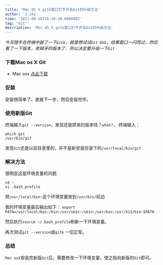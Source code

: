 ```yaml
---
title: 'Mac OS X gitk窗口打不开及Git的升级方法'
author: 'J.sky'
time: '2017-08-26T16:36:30.000000Z'
tag: 'Git'
description: 'Mac OS X gitk窗口打不开及Git的升级方法'
---
```


*今天随手在终端中敲了一下`Gitk`，就是想试试`Git GUI`，结果窗口一闪而过，然后看了一下版本，老掉牙的版本了，所以决定要升级一下`Git`*

### 下载Mac os X Git

* Mac osx [点此下载](http://git-scm.com/download/mac)

### 安装

安装很简单了，直接下一步，然后安装完毕。

### 使用新版Git

终端输入`git --version`，发现还是原来的版本哇？`what?`，
终端输入：

    which git
    /usr/bin/git

发现`Git`还是以前目录里的，并不是新安装目录下的`/usr/local/bin/git`

### 解决方法

很明显这是环境变量的问题.

    cd ~
    vi .bash_profile


把`/usr/local/bin:`这个环境变量放到`/usr/bin/`前边

我的环境变量最后输出如下：
`export PATH=/usr/local/bin:/bin:/usr/sbin:/sbin:/usr/bin:/usr/X11/bin:$PATH`

然后执行`source ~/.bash_profile`刷新一下环境变量。

再次测试`git --version`或`gitk` 一切正常。

### 总结

`Mac osX`安装完新版`Git`后，需要修改一下环境变量，使之指向新版的`Git`即可。